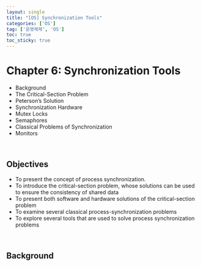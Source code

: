 ```yaml
---
layout: single
title: "[OS] Synchronization Tools"
categories: ['OS']
tag: ['운영체제', 'OS']
toc: true
toc_sticky: true
---
```


# Chapter 6: Synchronization Tools

- Background 
- The Critical-Section Problem 
- Peterson’s Solution 
- Synchronization Hardware 
- Mutex Locks 
- Semaphores 
- Classical Problems of Synchronization 
- Monitors



<br>

## Objectives

- To present the concept of process synchronization.
- To introduce the critical-section problem, whose solutions can be used to ensure the consistency of shared data
- To present both software and hardware solutions of the critical-section problem
- To examine several classical process-synchronization problems
- To explore several tools that are used to solve process synchronization problems



<br>

## Background































































